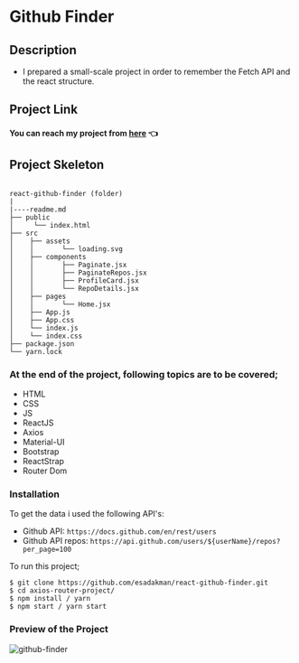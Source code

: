 # Github Finder

## Description

 
- I prepared a small-scale project in order to remember the Fetch API and the react structure. 

## Project Link

#### You can reach my project from [here](https://react-github-finder-bjya.vercel.app/) 👈

## Project Skeleton

```

react-github-finder (folder)
|
|----readme.md
├── public
│     └── index.html
├── src
│    ├── assets 
│    │       └── loading.svg
│    ├── components
│    │       ├── Paginate.jsx
│    │       ├── PaginateRepos.jsx
│    │       ├── ProfileCard.jsx
│    │       └── RepoDetails.jsx
│    ├── pages 
│    │       └── Home.jsx
│    ├── App.js
│    ├── App.css
│    └── index.js
│    └── index.css
├── package.json
└── yarn.lock
```

### At the end of the project, following topics are to be covered;

- HTML
- CSS
- JS
- ReactJS
- Axios
- Material-UI
- Bootstrap
- ReactStrap
- Router Dom

### Installation

To get the data i used the following API's:

- Github API:
  `https://docs.github.com/en/rest/users`
- Github API repos:
  `https://api.github.com/users/${userName}/repos?per_page=100`

To run this project;

```
$ git clone https://github.com/esadakman/react-github-finder.git
$ cd axios-router-project/
$ npm install / yarn
$ npm start / yarn start
```

### Preview of the Project

![github-finder](https://user-images.githubusercontent.com/98649983/192013845-b8282c68-64eb-4934-bc86-5a05167688ea.gif)

